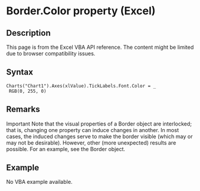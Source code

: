 # Border.Color property (Excel)

## Description
This page is from the Excel VBA API reference. The content might be limited due to browser compatibility issues.

## Syntax
```vba
Charts("Chart1").Axes(xlValue).TickLabels.Font.Color = _ 
 RGB(0, 255, 0)
```

## Remarks
Important
Note that the visual properties of a Border object are interlocked; that is, changing one property can induce changes in another. In most cases, the induced changes serve to make the border visible (which may or may not be desirable). However, other (more unexpected) results are possible. For an example, see the Border object.

## Example
No VBA example available.
